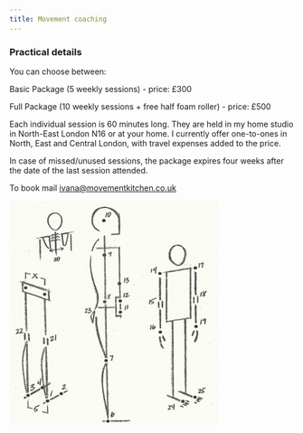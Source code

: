 ```yaml
---
title: Movement coaching
---
```


### Practical details

You can choose between:

Basic Package (5 weekly sessions) - price: £300

Full Package (10 weekly sessions + free half foam roller) - price: £500

Each individual session is 60 minutes long. They are held in my home studio in
North-East London N16 or at your home. I currently offer one-to-ones in North,
East and Central London, with travel expenses added to the price.

In case of missed/unused sessions, the package expires four weeks after the date
of the last session attended.

To book mail [ivana@movementkitchen.co.uk](ivana@movementkitchen.co.uk)

[1]: https://nutritiousmovement.com/

![Alignment points](alignment_points.jpg)
